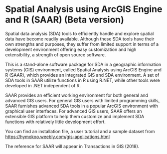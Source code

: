 # Spatial Analysis using ArcGIS Engine and R (SAAR) (Beta version)

Spatial data analysis (SDA) tools to efficiently handle and explore spatial data have become readily available. Although these SDA tools have their own strengths and purposes, they suffer from limited support in terms of a development environment offering easy customization and high extensibility, a strength of open source software. 

This is a stand-alone software package for SDA in a geographic information systems (GIS) environment, called Spatial Analysis using ArcGIS Engine and R (SAAR), which provides an integrated GIS and SDA environment. A set of SDA tools in SAAR utilize functions in R using R.NET, while other tools were developed in .NET independent of R. 

SAAR provides an efficient working environment for both general and advanced GIS users. For general GIS users with limited programming skills, SAAR furnishes advanced SDA tools in a popular ArcGIS environment with graphical user interfaces. For advanced GIS users, SAAR offers an extensible GIS platform to help them customize and implement SDA functions with relatively little development effort. 

You can find an installation file, a user tutorial and a sample dataset from https://hymokoo.weebly.com/gis-applications.html 

The reference for SAAR will appear in Transactions in GIS (2018).
